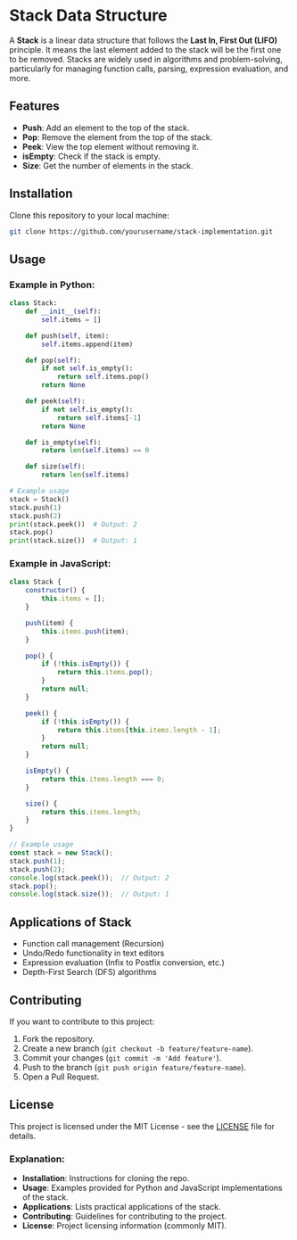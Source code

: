 # Stack Data Structure

A **Stack** is a linear data structure that follows the **Last In, First Out (LIFO)** principle. It means the last element added to the stack will be the first one to be removed. Stacks are widely used in algorithms and problem-solving, particularly for managing function calls, parsing, expression evaluation, and more.

## Features

- **Push**: Add an element to the top of the stack.
- **Pop**: Remove the element from the top of the stack.
- **Peek**: View the top element without removing it.
- **isEmpty**: Check if the stack is empty.
- **Size**: Get the number of elements in the stack.

## Installation

Clone this repository to your local machine:
```bash
git clone https://github.com/yourusername/stack-implementation.git
```

## Usage

### Example in Python:
```python
class Stack:
    def __init__(self):
        self.items = []

    def push(self, item):
        self.items.append(item)

    def pop(self):
        if not self.is_empty():
            return self.items.pop()
        return None

    def peek(self):
        if not self.is_empty():
            return self.items[-1]
        return None

    def is_empty(self):
        return len(self.items) == 0

    def size(self):
        return len(self.items)

# Example usage
stack = Stack()
stack.push(1)
stack.push(2)
print(stack.peek())  # Output: 2
stack.pop()
print(stack.size())  # Output: 1
```

### Example in JavaScript:
```javascript
class Stack {
    constructor() {
        this.items = [];
    }

    push(item) {
        this.items.push(item);
    }

    pop() {
        if (!this.isEmpty()) {
            return this.items.pop();
        }
        return null;
    }

    peek() {
        if (!this.isEmpty()) {
            return this.items[this.items.length - 1];
        }
        return null;
    }

    isEmpty() {
        return this.items.length === 0;
    }

    size() {
        return this.items.length;
    }
}

// Example usage
const stack = new Stack();
stack.push(1);
stack.push(2);
console.log(stack.peek());  // Output: 2
stack.pop();
console.log(stack.size());  // Output: 1
```

## Applications of Stack
- Function call management (Recursion)
- Undo/Redo functionality in text editors
- Expression evaluation (Infix to Postfix conversion, etc.)
- Depth-First Search (DFS) algorithms

## Contributing

If you want to contribute to this project:
1. Fork the repository.
2. Create a new branch (`git checkout -b feature/feature-name`).
3. Commit your changes (`git commit -m 'Add feature'`).
4. Push to the branch (`git push origin feature/feature-name`).
5. Open a Pull Request.

## License

This project is licensed under the MIT License - see the [LICENSE](LICENSE) file for details.


### Explanation:
- **Installation**: Instructions for cloning the repo.
- **Usage**: Examples provided for Python and JavaScript implementations of the stack.
- **Applications**: Lists practical applications of the stack.
- **Contributing**: Guidelines for contributing to the project.
- **License**: Project licensing information (commonly MIT).
